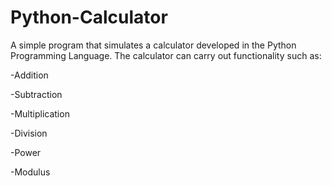 # Python-Calculator
A simple program that simulates a calculator developed in the Python Programming Language. 
The calculator can carry out functionality such as:

-Addition

-Subtraction

-Multiplication

-Division

-Power

-Modulus

